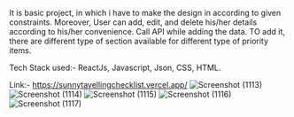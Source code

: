 It is basic project, in which i have to make the design in according to given constraints. Moreover, User can add, edit, and delete his/her details according to his/her convenience. Call API while adding the data. TO add it, there are different type of section available for different type of priority items. 

Tech Stack used:- ReactJs, Javascript, Json, CSS, HTML.

Link:- https://sunnytavellingchecklist.vercel.app/
![Screenshot (1113)](https://user-images.githubusercontent.com/66839015/185845638-78125359-936d-4ecd-9d1c-6bdb2ff1d59f.png)
![Screenshot (1114)](https://user-images.githubusercontent.com/66839015/185845645-782602cc-4f08-423c-a29a-c1412ff47341.png)
![Screenshot (1115)](https://user-images.githubusercontent.com/66839015/185845646-5217e77d-eadf-4e20-8e0e-c720c6c1766c.png)
![Screenshot (1116)](https://user-images.githubusercontent.com/66839015/185845650-f6bc3609-9b3f-49c7-aee8-b622b6bdbc00.png)
![Screenshot (1117)](https://user-images.githubusercontent.com/66839015/185845653-c8574204-b9cd-43ec-8ce2-48b06bb01505.png)
